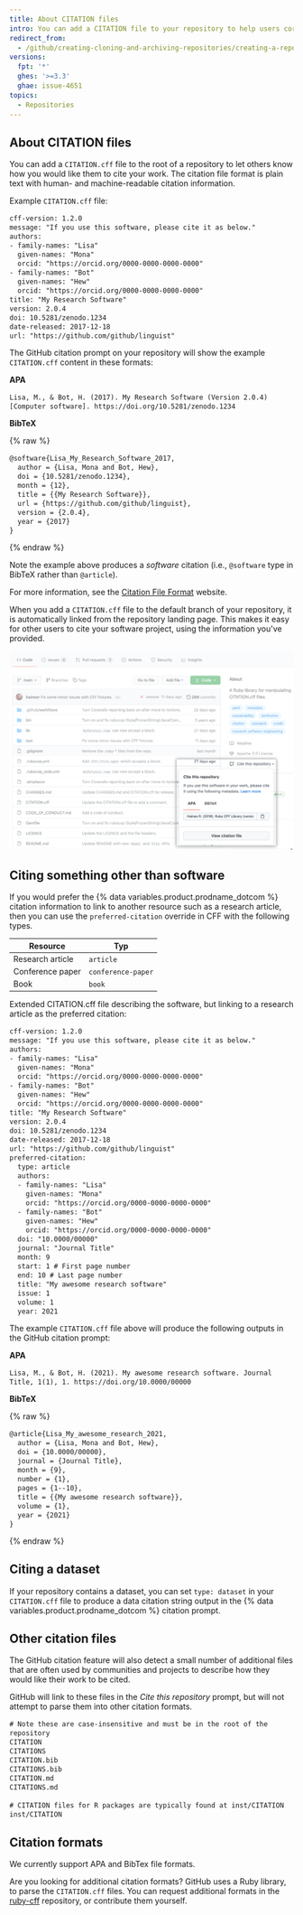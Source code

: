 ```yaml
---
title: About CITATION files
intro: You can add a CITATION file to your repository to help users correctly cite your software.
redirect_from:
  - /github/creating-cloning-and-archiving-repositories/creating-a-repository-on-github/about-citation-files
versions:
  fpt: '*'
  ghes: '>=3.3'
  ghae: issue-4651
topics:
  - Repositories
---
```


## About CITATION files

You can add a `CITATION.cff` file to the root of a repository to let others know how you would like them to cite your work. The citation file format is plain text with human- and machine-readable citation information.

Example `CITATION.cff` file:

```
cff-version: 1.2.0
message: "If you use this software, please cite it as below."
authors:
- family-names: "Lisa"
  given-names: "Mona"
  orcid: "https://orcid.org/0000-0000-0000-0000"
- family-names: "Bot"
  given-names: "Hew"
  orcid: "https://orcid.org/0000-0000-0000-0000"
title: "My Research Software"
version: 2.0.4
doi: 10.5281/zenodo.1234
date-released: 2017-12-18
url: "https://github.com/github/linguist"
```

The GitHub citation prompt on your repository will show the example `CITATION.cff` content in these formats:

**APA**

```
Lisa, M., & Bot, H. (2017). My Research Software (Version 2.0.4) [Computer software]. https://doi.org/10.5281/zenodo.1234
```

**BibTeX**

{% raw %}
```
@software{Lisa_My_Research_Software_2017,
  author = {Lisa, Mona and Bot, Hew},
  doi = {10.5281/zenodo.1234},
  month = {12},
  title = {{My Research Software}},
  url = {https://github.com/github/linguist},
  version = {2.0.4},
  year = {2017}
}
```
{% endraw %}

Note the example above produces a _software_ citation (i.e., `@software` type in BibTeX rather than `@article`).

For more information, see the [Citation File Format](https://citation-file-format.github.io/) website.

When you add a `CITATION.cff` file to the default branch of your repository, it is automatically linked from the repository landing page. This makes it easy for other users to cite your software project, using the information you've provided.

![Citation link on repository landing page](/assets/images/help/repository/citation-link.png)

## Citing something other than software

If you would prefer the {% data variables.product.prodname_dotcom %} citation information to link to another resource such as a research article, then you can use the `preferred-citation` override in CFF with the following types.

| Resource         | Typ                |
| ---------------- | ------------------ |
| Research article | `article`          |
| Conference paper | `conference-paper` |
| Book             | `book`             |

Extended CITATION.cff file describing the software, but linking to a research article as the preferred citation:

```
cff-version: 1.2.0
message: "If you use this software, please cite it as below."
authors:
- family-names: "Lisa"
  given-names: "Mona"
  orcid: "https://orcid.org/0000-0000-0000-0000"
- family-names: "Bot"
  given-names: "Hew"
  orcid: "https://orcid.org/0000-0000-0000-0000"
title: "My Research Software"
version: 2.0.4
doi: 10.5281/zenodo.1234
date-released: 2017-12-18
url: "https://github.com/github/linguist"
preferred-citation:
  type: article
  authors:
  - family-names: "Lisa"
    given-names: "Mona"
    orcid: "https://orcid.org/0000-0000-0000-0000"
  - family-names: "Bot"
    given-names: "Hew"
    orcid: "https://orcid.org/0000-0000-0000-0000"
  doi: "10.0000/00000"
  journal: "Journal Title"
  month: 9
  start: 1 # First page number
  end: 10 # Last page number
  title: "My awesome research software"
  issue: 1
  volume: 1
  year: 2021
```

The example `CITATION.cff` file above will produce the following outputs in the GitHub citation prompt:

**APA**

```
Lisa, M., & Bot, H. (2021). My awesome research software. Journal Title, 1(1), 1. https://doi.org/10.0000/00000
```

**BibTeX**

{% raw %}
```
@article{Lisa_My_awesome_research_2021,
  author = {Lisa, Mona and Bot, Hew},
  doi = {10.0000/00000},
  journal = {Journal Title},
  month = {9},
  number = {1},
  pages = {1--10},
  title = {{My awesome research software}},
  volume = {1},
  year = {2021}
}
```
{% endraw %}

## Citing a dataset

If your repository contains a dataset, you can set `type: dataset` in your `CITATION.cff` file to produce a data citation string output in the {% data variables.product.prodname_dotcom %} citation prompt.

## Other citation files

The GitHub citation feature will also detect a small number of additional files that are often used by communities and projects to describe how they would like their work to be cited.

GitHub will link to these files in the _Cite this repository_ prompt, but will not attempt to parse them into other citation formats.

```
# Note these are case-insensitive and must be in the root of the repository
CITATION
CITATIONS
CITATION.bib
CITATIONS.bib
CITATION.md
CITATIONS.md

# CITATION files for R packages are typically found at inst/CITATION 
inst/CITATION
```

## Citation formats

We currently support APA and BibTex file formats.

Are you looking for additional citation formats? GitHub uses a Ruby library, to parse the `CITATION.cff` files. You can request additional formats in the [ruby-cff](https://github.com/citation-file-format/ruby-cff) repository, or contribute them yourself.
